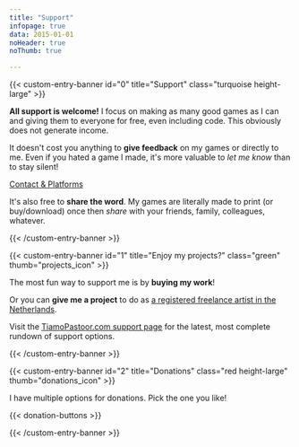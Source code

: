 ```yaml
---
title: "Support"
infopage: true
data: 2015-01-01
noHeader: true
noThumb: true

---
```


{{< custom-entry-banner id="0" title="Support" class="turquoise height-large" >}}

**All support is welcome!** I focus on making as many good games as I can and giving them to everyone for free, even including code. This obviously does not generate income.

It doesn't cost you anything to **give feedback** on my games or directly to me. Even if you hated a game I made, it's more valuable to _let me know_ than to stay silent!

<a href="/info/contact" class="btn">Contact & Platforms</a>

It's also free to **share the word**. My games are literally made to print (or buy/download) once then _share_ with your friends, family, colleagues, whatever.

{{< /custom-entry-banner >}}

{{< custom-entry-banner id="1" title="Enjoy my projects?" class="green" thumb="projects_icon" >}}

The most fun way to support me is by **buying my work**!

Or you can **give me a project** to do as [a registered freelance artist in the Netherlands](https://rodepanda.com).

Visit the [TiamoPastoor.com support page](https://tiamopastoor.com/info/support/) for the latest, most complete rundown of support options.

{{< /custom-entry-banner >}}

{{< custom-entry-banner id="2" title="Donations" class="red height-large" thumb="donations_icon" >}}

I have multiple options for donations. Pick the one you like!

{{< donation-buttons >}}

{{< /custom-entry-banner >}}